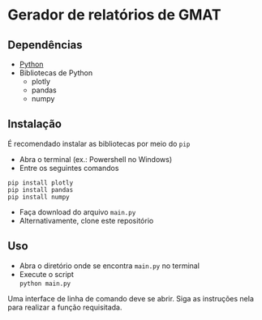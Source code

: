 # Gerador de relatórios de GMAT

## Dependências
* [Python](https://www.python.org/downloads/)
* Bibliotecas de Python
    * plotly
    * pandas
    * numpy  

## Instalação
É recomendado instalar as bibliotecas por meio do ```pip```
* Abra o terminal (ex.: Powershell no Windows)
* Entre os seguintes comandos
```
pip install plotly
pip install pandas
pip install numpy
```
* Faça download do arquivo ```main.py``` 
* Alternativamente, clone este repositório

## Uso
* Abra o diretório onde se encontra ```main.py``` no terminal
* Execute o script  
```python main.py```  

Uma interface de linha de comando deve se abrir. Siga as instruções nela para realizar a função requisitada.
